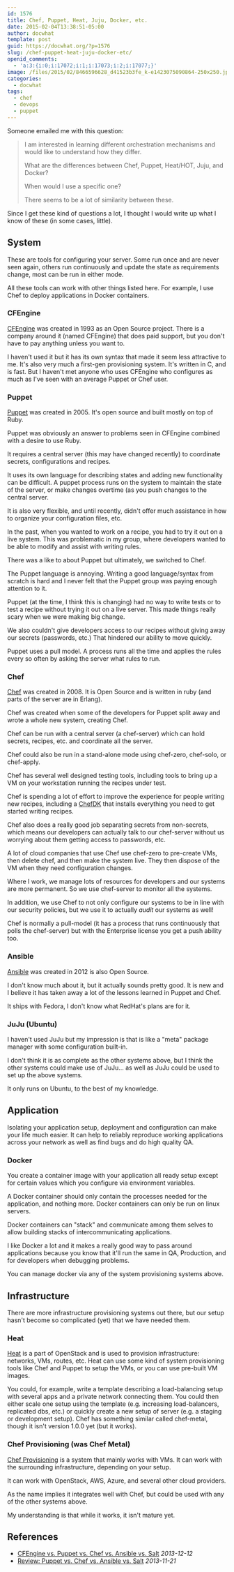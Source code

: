 ```yaml
---
id: 1576
title: Chef, Puppet, Heat, Juju, Docker, etc.
date: 2015-02-04T13:38:51-05:00
author: docwhat
template: post
guid: https://docwhat.org/?p=1576
slug: /chef-puppet-heat-juju-docker-etc/
openid_comments:
  - 'a:3:{i:0;i:17072;i:1;i:17073;i:2;i:17077;}'
image: /files/2015/02/8466596628_d41523b3fe_k-e1423075090864-250x250.jpg
categories:
  - docwhat
tags:
  - chef
  - devops
  - puppet
---
```

Someone emailed me with this question:

> I am interested in learning different orchestration mechanisms and would like
> to understand how they differ.
>
> What are the differences between Chef, Puppet, Heat/HOT, Juju, and Docker?
>
> When would I use a specific one?
>
> There seems to be a lot of similarity between these.

Since I get these kind of questions a lot, I thought I would write up what I
know of these (in some cases, little).

System
------

These are tools for configuring your server. Some run once and are never seen
again, others run continuously and update the state as requirements change,
most can be run in either mode.

All these tools can work with other things listed here. For example, I use Chef
to deploy applications in Docker containers.

### CFEngine

[CFEngine](http://cfengine.com/) was created in 1993 as an Open Source project.
There is a company around it (named CFEngine) that does paid support, but you
don't have to pay anything unless you want to.

I haven't used it but it has its own syntax that made it seem less attractive
to me. It's also very much a first-gen provisioning system. It's written in C,
and is fast. But I haven't met anyone who uses CFEngine who configures as much
as I've seen with an average Puppet or Chef user.

### Puppet

[Puppet](http://puppetlabs.com/puppet/what-is-puppet) was created in 2005. It's
open source and built mostly on top of Ruby.

Puppet was obviously an answer to problems seen in CFEngine combined with a
desire to use Ruby.

It requires a central server (this may have changed recently) to coordinate
secrets, configurations and recipes.

It uses its own language for describing states and adding new functionality can
be difficult. A puppet process runs on the system to maintain the state of the
server, or make changes overtime (as you push changes to the central server.

It is also very flexible, and until recently, didn't offer much assistance in
how to organize your configuration files, etc.

In the past, when you wanted to work on a recipe, you had to try it out on a
live system. This was problematic in my group, where developers wanted to be
able to modify and assist with writing rules.

There was a like to about Puppet but ultimately, we switched to Chef.

The Puppet language is annoying. Writing a good language/syntax from scratch is
hard and I never felt that the Puppet group was paying enough attention to it.

Puppet (at the time, I think this is changing) had no way to write tests or to
test a recipe without trying it out on a live server. This made things really
scary when we were making big change.

We also couldn't give developers access to our recipes without giving away our
secrets (passwords, etc.) That hindered our ability to move quickly.

Puppet uses a pull model. A process runs all the time and applies the rules
every so often by asking the server what rules to run.

### Chef

[Chef](http://chef.io) was created in 2008. It is Open Source and is written in
ruby (and parts of the server are in Erlang).

Chef was created when some of the developers for Puppet split away and wrote a
whole new system, creating Chef.

Chef can be run with a central server (a chef-server) which can hold secrets,
recipes, etc. and coordinate all the server.

Chef could also be run in a stand-alone mode using chef-zero, chef-solo, or
chef-apply.

Chef has several well designed testing tools, including tools to bring up a VM
on your workstation running the recipes under test.

Chef is spending a lot of effort to improve the experience for people writing
new recipes, including a [ChefDK](https://downloads.chef.io/chef-dk/) that
installs everything you need to get started writing recipes.

Chef also does a really good job separating secrets from non-secrets, which
means our developers can actually talk to our chef-server without us worrying
about them getting access to passwords, etc.

A lot of cloud companies that use Chef use chef-zero to pre-create VMs, then
delete chef, and then make the system live. They then dispose of the VM when
they need configuration changes.

Where I work, we manage lots of resources for developers and our systems are
more permanent. So we use chef-server to monitor all the systems.

In addition, we use Chef to not only configure our systems to be in line with
our security policies, but we use it to actually *audit* our systems as well!

Chef is normally a pull-model (it has a process that runs continuously that
polls the chef-server) but with the Enterprise license you get a push ability
too.

### Ansible

[Ansible](http://www.ansible.com) was created in 2012 is also Open Source.

I don't know much about it, but it actually sounds pretty good. It is new and I
believe it has taken away a lot of the lessons learned in Puppet and Chef.

It ships with Fedora, I don't know what RedHat's plans are for it.

### JuJu (Ubuntu)

I haven't used JuJu but my impression is that is like a "meta" package manager
with some configuration built-in.

I don't think it is as complete as the other systems above, but I think the
other systems could make use of JuJu... as well as JuJu could be used to set up
the above systems.

It only runs on Ubuntu, to the best of my knowledge.

Application
-----------

Isolating your application setup, deployment and configuration can make your
life much easier. It can help to reliably reproduce working applications across
your network as well as find bugs and do high quality QA.

### Docker

You create a container image with your application all ready setup except for
certain values which you configure via environment variables.

A Docker container should only contain the processes needed for the
application, and nothing more. Docker containers can only be run on linux
servers.

Docker containers can "stack" and communicate among them selves to allow
building stacks of intercommunicating applications.

I like Docker a lot and it makes a really good way to pass around applications
because you know that it'll run the same in QA, Production, and for developers
when debugging problems.

You can manage docker via any of the system provisioning systems above.

Infrastructure
--------------

There are more infrastructure provisioning systems out there, but our setup
hasn't become so complicated (yet) that we have needed them.

### Heat

[Heat](https://wiki.openstack.org/wiki/Heat) is a part of OpenStack and is used
to provision infrastructure: networks, VMs, routes, etc. Heat can use some kind
of system provisioning tools like Chef and Puppet to setup the VMs, or you can
use pre-built VM images.

You could, for example, write a template describing a load-balancing setup with
several apps and a private network connecting them. You could then either scale
one setup using the template (e.g. increasing load-balancers, replicated dbs,
etc.) or quickly create a new setup of server (e.g. a staging or development
setup). Chef has something similar called chef-metal, though it isn't version
1.0.0 yet (but it works).

### Chef Provisioning (was Chef Metal)

[Chef Provisioning](https://github.com/chef/chef-provisioning) is a system that
mainly works with VMs. It can work with the surrounding infrastructure,
depending on your setup.

It can work with OpenStack, AWS, Azure, and several other cloud providers.

As the name implies it integrates well with Chef, but could be used with any of
the other systems above.

My understanding is that while it works, it isn't mature yet.

References
----------

-   [CFEngine vs. Puppet vs. Chef vs. Ansible vs.
    Salt](http://blog.normation.com/en/2013/12/12/cfengine-vs-puppet-vs-chef-vs-ansible-vs-salt/)
    *2013-12-12*
-   [Review: Puppet vs. Chef vs. Ansible vs.
    Salt](http://www.infoworld.com/article/2609482/data-center/review--puppet-vs--chef-vs--ansible-vs--salt.html)
    *2013-11-21*
